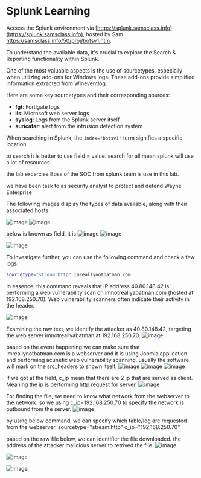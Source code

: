# Splunk Learning

Access the Splunk environment via [https://splunk.samsclass.info](https://splunk.samsclass.info), hosted by Sam https://samsclass.info/50/proj/botsv1.htm.

To understand the available data, it's crucial to explore the Search & Reporting functionality within Splunk.

One of the most valuable aspects is the use of sourcetypes, especially when utilizing add-ons for Windows logs. These add-ons provide simplified information extracted from Wineventlog.

Here are some key sourcetypes and their corresponding sources:

- **fgt**: Fortigate logs
- **iis**: Microsoft web server logs
- **syslog**: Logs from the Splunk server itself
- **suricatar**: alert from the intrusion detection system
  
When searching in Splunk, the `index="botsv1"` term signifies a specific location.


to search it is better to use field = value. search for all mean splunk will use a lot of resources

the lab excercise Boss of the SOC from splunk team is use in this lab.

we have been task to as security analyst to protect and defend Wayne Enterprise


The following images display the types of data available, along with their associated hosts:

![image](https://github.com/popipo74/SplunkLearning/assets/46301752/b4257874-08da-4147-a3b2-a36a0cdd482d)
![image](https://github.com/popipo74/SplunkLearning/assets/46301752/1143655b-b759-4b48-9bab-9147f3201208)

below is known as field, it is 
![image](https://github.com/popipo74/SplunkLearning/assets/46301752/9dd723da-46d7-4703-acfe-d81373fd25fa)
![image](https://github.com/popipo74/SplunkLearning/assets/46301752/664badb8-c266-4a40-9852-a75922417bea)

![image](https://github.com/popipo74/SplunkLearning/assets/46301752/031fcf07-0146-4e06-b0c3-0665e153b7d3)


To investigate further, you can use the following command and check a few logs:

```bash
sourcetype="stream:http" imreallynotbatman.com
```

In essence, this command reveals that IP address 40.80.148.42 is performing a web vulnerability scan on imnotreallyabatman.com (hosted at 192.168.250.70). Web vulnerability scanners often indicate their activity in the header.

![image](https://github.com/popipo74/SplunkLearning/assets/46301752/7db03dbc-6ec1-487e-bbd9-e44b6f72efa1)

Examining the raw text, we identify the attacker as 40.80.148.42, targeting the web server imnotreallyabatman at 192.168.250.70.
![image](https://github.com/popipo74/SplunkLearning/assets/46301752/f5754e6b-94fb-4e21-b33d-d64c8372c26b)


based on the event happening we can make sure that imreallynotbatman.com is a webserver and it is using Joomla application and performing acunetix web vulnerability scanning.
usually the software will mark on the src_headers to shown itself.
![image](https://github.com/popipo74/SplunkLearning/assets/46301752/bae96ba9-b3b7-43a7-a013-f7677fe2f0b9)
![image](https://github.com/popipo74/SplunkLearning/assets/46301752/1706ffb5-3d75-44e8-a84c-5b816992ff91)
![image](https://github.com/popipo74/SplunkLearning/assets/46301752/d5fd6c87-ccc1-4676-af0b-9c59e1cc8464)

if we got at the field, c_ip mean that there are 2 ip that are served as client. Meaning the ip is performing http request for server.
![image](https://github.com/popipo74/SplunkLearning/assets/46301752/d73f39a9-df56-44a0-9db7-3b8109c1f6b4)

For finding the file, we need to know what network from the webserver to the network. so we using c_ip=192.168.250.70 to specify the network is outbound from the server.
![image](https://github.com/popipo74/SplunkLearning/assets/46301752/e121faa3-0da0-4705-a94d-d03f19241e4d)

by using below command, we can specify which table/log are requested from the webserver.
sourcetype="stream:http" c_ip="192.168.250.70"

based on the raw file below, we can identifier the file downloaded. the address of the attacker malicious server to retrived the file.
![image](https://github.com/popipo74/SplunkLearning/assets/46301752/ef2227d8-0902-477a-8f24-25d8d4a75549)

![image](https://github.com/popipo74/SplunkLearning/assets/46301752/a7dc4f8e-5dcc-4a29-8e88-b02bffc1bd1b)

![image](https://github.com/popipo74/SplunkLearning/assets/46301752/c583637f-b36f-48e9-ac2f-1a5ef54180ee)

